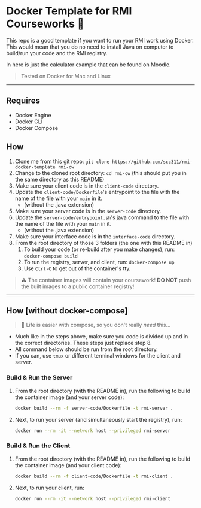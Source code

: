 # Docker Template for RMI Courseworks 🐳

This repo is a good template if you want to run your RMI work using Docker. This would mean that you do no need to install Java on computer to build/run your code and the RMI registry.

In here is just the calculator example that can be found on Moodle.

> Tested on Docker for Mac and Linux

---

## Requires

  - Docker Engine
  - Docker CLI
  - Docker Compose

## How

  1. Clone me from this git repo: `git clone https://github.com/scc311/rmi-docker-template rmi-cw`
  2. Change to the cloned root directory: `cd rmi-cw` (this should put you in the same directory as this README)
  3. Make sure your client code is in the `client-code` directory.
  4. Update the `client-code/Dockerfile`'s entrypoint to the file with the name of the file with your `main` in it.
     - (without the .java extension)
  5. Make sure your server code is in the `server-code` directory.
  6. Update the `server-code/entrypoint.sh`'s java command to the file with the name of the file with your `main` in it.
     - (without the .java extension)
  7. Make sure your interface code is in the `interface-code` directory.
  8. From the root directory of those 3 folders (the one with this README in)
     1. To build your code (or re-build after you make changes), run: `docker-compose build`
     2. To run the registry, server, and client, run: `docker-compose up`
     3. Use `Ctrl-C` to get out of the container's tty.

> ⚠️ The container images will contain your coursework! **DO NOT** push the built images to a public container registry!

---

## How [without docker-compose]

> 🚨 Life is easier with compose, so you don't really *need* this...

 - Much like in the steps above, make sure you code is divided up and in the correct directories. These steps just replace step 8. 
 - All command below should be run from the root directory. 
 - If you can, use `tmux` or different terminal windows for the client and server.

### Build & Run the Server

  1. From the root directory (with the README in), run the following to build the container image (and your server code):
       ```bash
       docker build --rm -f server-code/Dockerfile -t rmi-server .
       ```
  2. Next, to run your server (and simultaneously start the registry), run:
       ```bash
       docker run --rm -it --network host --privileged rmi-server
       ```

### Build & Run the Client

  1. From the root directory (with the README in), run the following to build the container image (and your client code):
       ```bash
       docker build --rm -f client-code/Dockerfile -t rmi-client .
       ```
  2. Next, to run your client, run:
       ```bash
       docker run --rm -it --network host --privileged rmi-client
       ```
